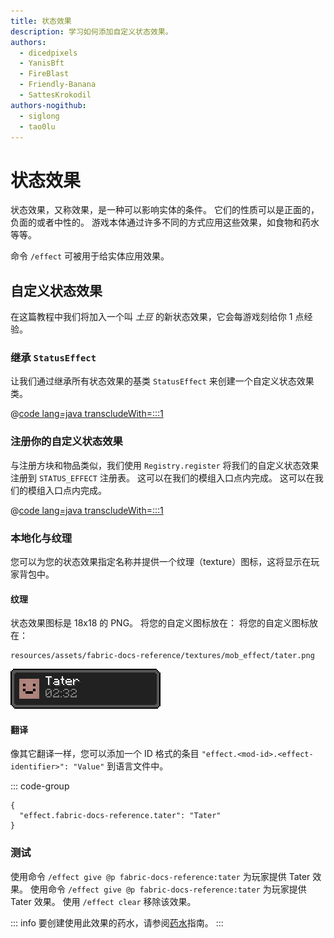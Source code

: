 ```yaml
---
title: 状态效果
description: 学习如何添加自定义状态效果。
authors:
  - dicedpixels
  - YanisBft
  - FireBlast
  - Friendly-Banana
  - SattesKrokodil
authors-nogithub:
  - siglong
  - tao0lu
---
```


# 状态效果

状态效果，又称效果，是一种可以影响实体的条件。 它们的性质可以是正面的，负面的或者中性的。 游戏本体通过许多不同的方式应用这些效果，如食物和药水等等。

命令 `/effect` 可被用于给实体应用效果。

## 自定义状态效果

在这篇教程中我们将加入一个叫 _土豆_ 的新状态效果，它会每游戏刻给你 1 点经验。

### 继承 `StatusEffect`

让我们通过继承所有状态效果的基类 `StatusEffect` 来创建一个自定义状态效果类。

@[code lang=java transcludeWith=:::1](@/reference/1.20.4/src/main/java/com/example/docs/effect/TaterEffect.java)

### 注册你的自定义状态效果

与注册方块和物品类似，我们使用 `Registry.register` 将我们的自定义状态效果注册到 `STATUS_EFFECT` 注册表。 这可以在我们的模组入口点内完成。 这可以在我们的模组入口点内完成。

@[code lang=java transcludeWith=:::1](@/reference/1.20.4/src/main/java/com/example/docs/effect/FabricDocsReferenceEffects.java)

### 本地化与纹理

您可以为您的状态效果指定名称并提供一个纹理（texture）图标，这将显示在玩家背包中。

#### **纹理**

状态效果图标是 18x18 的 PNG。 将您的自定义图标放在： 将您的自定义图标放在：

```:no-line-numbers
resources/assets/fabric-docs-reference/textures/mob_effect/tater.png
```

![在玩家背包中的效果](/assets/develop/tater-effect.png)

#### **翻译**

像其它翻译一样，您可以添加一个 ID 格式的条目 `"effect.<mod-id>.<effect-identifier>": "Value"` 到语言文件中。

::: code-group

```json[assets/fabric-docs-reference/lang/en_us.json]
{
  "effect.fabric-docs-reference.tater": "Tater"
}
```

### 测试

使用命令 `/effect give @p fabric-docs-reference:tater` 为玩家提供 Tater 效果。
使用命令 `/effect give @p fabric-docs-reference:tater` 为玩家提供 Tater 效果。 使用 `/effect clear` 移除该效果。

::: info
要创建使用此效果的药水，请参阅[药水](../items/potions)指南。
:::
